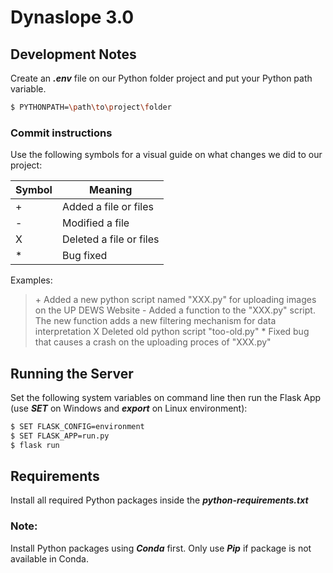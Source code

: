 # Dynaslope 3.0

## Development Notes

Create an ***.env*** file on our Python folder project and put your Python path variable.

```sh
$ PYTHONPATH=\path\to\project\folder
```

### Commit instructions

Use the following symbols for a visual guide on what changes we did to our project:

| Symbol | Meaning |
| ------ | ------ |
| + | Added a file or files |
| - | Modified a file |
| X | Deleted a file or files |
| * | Bug fixed |

Examples:
> \+ Added a new python script named "XXX.py" for uploading images on the UP DEWS Website
> \- Added a function to the "XXX.py" script. The new function adds a new filtering mechanism for data interpretation
> X Deleted old python script "too-old.py"
> \* Fixed bug that causes a crash on the uploading proces of "XXX.py"

## Running the Server

Set the following system variables on command line then run the Flask App (use ***SET*** on Windows and ***export*** on Linux environment):
```sh
$ SET FLASK_CONFIG=environment
$ SET FLASK_APP=run.py
$ flask run
```

## Requirements
Install all required Python packages inside the ***python-requirements.txt***

### Note: 
Install Python packages using ***Conda*** first. Only use ***Pip*** if package is not available in Conda.

